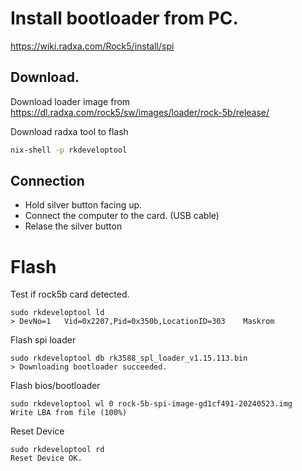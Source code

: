 

# Install bootloader from PC.

https://wiki.radxa.com/Rock5/install/spi


## Download.


Download loader image from https://dl.radxa.com/rock5/sw/images/loader/rock-5b/release/

Download radxa tool to flash
```sh 
nix-shell -p rkdeveloptool
```

## Connection
- Hold silver button facing up.
- Connect the computer to the card. (USB cable)
- Relase the silver button

# Flash

Test if rock5b card detected.
```
sudo rkdeveloptool ld
> DevNo=1	Vid=0x2207,Pid=0x350b,LocationID=303	Maskrom
```

Flash spi loader
``` 
sudo rkdeveloptool db rk3588_spl_loader_v1.15.113.bin 
> Downloading bootloader succeeded.
```

Flash bios/bootloader
```
sudo rkdeveloptool wl 0 rock-5b-spi-image-gd1cf491-20240523.img 
Write LBA from file (100%)
```

Reset Device
```
sudo rkdeveloptool rd
Reset Device OK.
```

